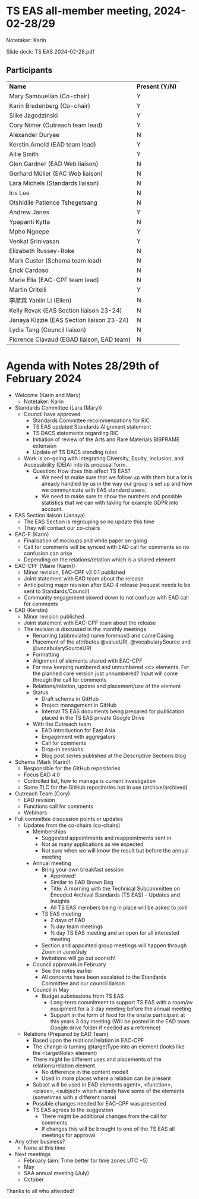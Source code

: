 <!-----



Conversion time: 0.786 seconds.


Using this Markdown file:

1. Paste this output into your source file.
2. See the notes and action items below regarding this conversion run.
3. Check the rendered output (headings, lists, code blocks, tables) for proper
   formatting and use a linkchecker before you publish this page.

Conversion notes:

* Docs to Markdown version 1.0β36
* Mon May 13 2024 04:58:47 GMT-0700 (PDT)
* Source doc: 2024-02-28 Meeting notes
* Tables are currently converted to HTML tables.
----->



# TS EAS all-member meeting, 2024-02-28/29

Notetaker: Karin

Slide deck: TS EAS 2024-02-28.pdf


## Participants


<table>
  <tr>
   <td><strong>Name</strong>
   </td>
   <td><strong>Present (Y/N)</strong>
   </td>
  </tr>
  <tr>
   <td>Mary Samouelian (Co-chair)
   </td>
   <td>Y
   </td>
  </tr>
  <tr>
   <td>Karin Bredenberg (Co-chair)
   </td>
   <td>Y
   </td>
  </tr>
  <tr>
   <td>Silke Jagodzinski 
   </td>
   <td>Y
   </td>
  </tr>
  <tr>
   <td>Cory Nimer (Outreach team lead)
   </td>
   <td>Y
   </td>
  </tr>
  <tr>
   <td>Alexander Duryee
   </td>
   <td>N
   </td>
  </tr>
  <tr>
   <td>Kerstin Arnold (EAD team lead)
   </td>
   <td>Y
   </td>
  </tr>
  <tr>
   <td>Ailie Smith
   </td>
   <td>Y
   </td>
  </tr>
  <tr>
   <td>Glen Gardner (EAD Web liaison)
   </td>
   <td>N
   </td>
  </tr>
  <tr>
   <td>Gerhard Müller (EAC Web liaison)
   </td>
   <td>N
   </td>
  </tr>
  <tr>
   <td>Lara Michels (Standards liaison)
   </td>
   <td>N
   </td>
  </tr>
  <tr>
   <td>Iris Lee
   </td>
   <td>N
   </td>
  </tr>
  <tr>
   <td>Otshidile Patience Tshegetsang
   </td>
   <td>N
   </td>
  </tr>
  <tr>
   <td>Andrew Janes
   </td>
   <td>Y
   </td>
  </tr>
  <tr>
   <td>Ypapanti Kytta
   </td>
   <td>N
   </td>
  </tr>
  <tr>
   <td>Mpho Ngoepe
   </td>
   <td>Y
   </td>
  </tr>
  <tr>
   <td>Venkat Srinivasan
   </td>
   <td>Y
   </td>
  </tr>
  <tr>
   <td>Elizabeth Russey-Roke
   </td>
   <td>N
   </td>
  </tr>
  <tr>
   <td>Mark Custer (Schema team lead)
   </td>
   <td>N
   </td>
  </tr>
  <tr>
   <td>Erick Cardoso
   </td>
   <td>N
   </td>
  </tr>
  <tr>
   <td>Marie Elia (EAC-CPF team lead)
   </td>
   <td>N
   </td>
  </tr>
  <tr>
   <td>Martin Critelli
   </td>
   <td>Y
   </td>
  </tr>
  <tr>
   <td>李彦霖 Yanlin Li (Ellen)
   </td>
   <td>N
   </td>
  </tr>
  <tr>
   <td>Kelly Revak (EAS Section liaison 23-24)
   </td>
   <td>N
   </td>
  </tr>
  <tr>
   <td>Janaya Kizzie (EAS Section liaison 23-24)
   </td>
   <td>N
   </td>
  </tr>
  <tr>
   <td>Lydia Tang (Council liaison)
   </td>
   <td>N
   </td>
  </tr>
  <tr>
   <td>Florence Clavaud (EGAD liaison, EAD team)
   </td>
   <td>N
   </td>
  </tr>
</table>



# Agenda with Notes 28/29th of February 2024



* Welcome (Karin and Mary)
    * Notetaker: Karin
* Standards Committee (Lara (Mary))
    * Council have approved:
        * Standards Committee recommendations for RiC
        * TS EAS updated Standards Alignment statement
        * TS DACS statements regarding RiC
        * Initiation of review of the Arts and Rare Materials BIBFRAME extension
        * Update of TS DACS standing rules
    * Work is on-going with integrating Diversity, Equity, Inclusion, and Accessibility (DEIA) into its proposal form.
        * Question: How does this affect TS EAS?
            * We need to make sure that we follow up with them but a lot is already handled by us in the way our group is set up and how we communicate with EAS standard users. 
            * We need to make sure to show the numbers and possible statistics that we can with taking for example GDPR into account.
* EAS Section liaison (Janaya)
    * The EAS Section is regrouping so no update this time
    * They will contact our co-chairs
* EAC-F (Karin)
    * Finalisation of mockups and white paper on-going
    * Call for comments will be synced with EAD call for comments so no confusion can arise
    * Depending on the relations/relation which is a shared element
* EAC-CPF (Marie (Karin))
    * Minor revision, EAC-CPF v2.0.1 published
    * Joint statement with EAD team about the release
    * Anticipating major revision after EAD 4 release (request needs to be sent to Standards/Council)
    * Community engagement slowed down to not confuse with EAD call for comments
* EAD (Kerstin)
    * Minor revision published
    * Joint statement with EAC-CPF team about the release
    * The revision is discussed in the monthly meetings
        * Renaming (abbreviated name foremost) and camelCasing
        * Placement of the attributes @valueURI, @vocabularySource and @vocabularySourceURI 
        * Formatting
        * Alignment of elements shared with EAC-CPF
        * For now keeping numbered and unnumbered &lt;c> elements. For the planned core version just unnumbered? Input will come through the call for comments
        * Relations/relation, update and placement/use of the element
        * Status
            * Draft schema in GitHub
            * Project management in GitHub
            * Internal TS EAS documents being prepared for publication placed in the TS EAS private Google Drive
        * With the Outreach team
            * EAD introduction for East Asia
            * Engagement with aggregators
            * Call for comments
            * Drop-in sessions
            * Blog post series published at the Descriptive Sections blog
* Schema (Mark (Karin))
    * Responsible for the GitHub repositories
    * Focus EAD 4.0
    * Controlled list, how to manage is current investigation
    * Some TLC for the GitHub repositories not in use (archive/archived)
* Outreach Team (Cory)
    * EAD revision
    * Functions call for comments
    * Webinars 
* Full committee discussion points or updates
    * Updates from the co-chairs (co-chairs)
        * Memberships
            * Suggested appointments and reappointments sent in
            * Not as many applications as we expected
            * Not sure when we will know the result but before the annual meeting
        * Annual meeting
            * Bring your own breakfast session
                * Approved!
                * Similar to EAD Brown Bag
                * Title: A morning with the Technical Subcommittee on Encoded Archival Standards (TS EAS) – Updates and Insights
                * All TS EAS members being in place will be asked to join!
            * TS EAS meeting
                * 2 days of EAD
                * ½ day team meetings
                * ½ day TS EAS meeting and an open for all interested meeting
            * Section and appointed group meetings will happen through Zoom in June/July
            * Invitations will go out soonish!
        * Council approvals in February
            * See the notes earlier
            * All concerns have been escalated to the Standards Committee and our council liaison 
        * Council in May
            * Budget submissions from TS EAS
                * Long-term commitment to support TS EAS with a room/av equipment for a 3 day meeting before the annual meeting 
                * Support in the form of food for the onsite participant at this years 3 day meeting (Will be posted in the EAD team Google drive folder if needed as a reference)
    * Relations (Prepared by EAD Team)
        * Based upon the relations/relation in EAC-CPF
        * The change is turning @targetType into an element (looks like the &lt;targetRole> element)
        * There might be different uses and placements of the relations/relation element.
            * No difference in the content model!
            * Used in more places where a relation can be present
        * Subset will be used in EAD elements agent>, &lt;function>, &lt;place>, &lt;subject> which already have some of the elements (sometimes with a different name)
        * Possible changes needed for EAC-CPF was presented
        * TS EAS agrees to the suggestion
            * There might be additional changes from the call for comments
            * If changes this will be brought to one of the TS EAS all meetings for approval
* Any other business?
    * None at this time
* Next meetings
    * February (aim: Time better for time zones UTC +5)
    * May
    * SAA annual meeting (July)
    * October

Thanks to all who attended!    

